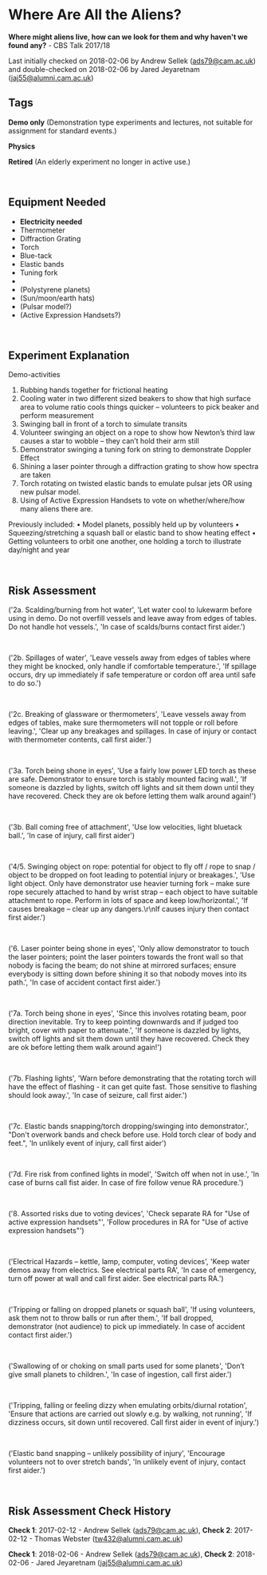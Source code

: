 # Where Are All the Aliens?

**Where might aliens live, how can we look for them and why haven't we found any?** - CBS Talk 2017/18

Last initially checked on 2018-02-06 by Andrew Sellek (ads79@cam.ac.uk) and double-checked on 2018-02-06 by Jared Jeyaretnam (jaj55@alumni.cam.ac.uk)

## Tags
<!--- Start Tags (DO NOT REMOVE THIS COMMENT) --->

**Demo only** (Demonstration type experiments and lectures, not suitable for assignment for standard events.)

**Physics**

**Retired** (An elderly experiment no longer in active use.)
<!--- End Tags (DO NOT REMOVE THIS COMMENT) --->

<br/>

## Equipment Needed 
- **Electricity needed**
- Thermometer
- Diffraction Grating
- Torch
- Blue-tack
- Elastic bands
- Tuning fork
- 
- (Polystyrene planets)
- (Sun/moon/earth hats)
- (Pulsar model?)
- (Active Expression Handsets?)

<br/>

## Experiment Explanation 

Demo-activities
1. Rubbing hands together for frictional heating
2. Cooling water in two different sized beakers to show that high surface area to volume ratio cools things quicker – volunteers to pick beaker and perform measurement
3. Swinging ball in front of a torch to simulate transits
4. Volunteer swinging an object on a rope to show how Newton’s third law causes a star to wobble – they can’t hold their arm still
5. Demonstrator swinging a tuning fork on string to demonstrate Doppler Effect
6. Shining a laser pointer through a diffraction grating to show how spectra are taken
7. Torch rotating on twisted elastic bands to emulate pulsar jets OR using new pulsar model.
8. Using of Active Expression Handsets to vote on whether/where/how many aliens there are.

Previously included:
• Model planets, possibly held up by volunteers
• Squeezing/stretching a squash ball or elastic band to show heating effect
• Getting volunteers to orbit one another, one holding a torch to illustrate day/night and year

<br/>

## Risk Assessment

('2a. Scalding/burning from hot water', 'Let water cool to lukewarm before using in demo. Do not overfill vessels and leave away from edges of tables. Do not handle hot vessels.', 'In case of scalds/burns contact first aider.')

<br/>

('2b. Spillages of water', 'Leave vessels away from edges of tables where they might be knocked, only handle if comfortable temperature.', 'If spillage occurs, dry up immediately if safe temperature or cordon off area until safe to do so.')

<br/>

('2c. Breaking of glassware or thermometers', 'Leave vessels away from edges of tables, make sure thermometers will not topple or roll before leaving.', 'Clear up any breakages and spillages. In case of injury or contact with thermometer contents, call first aider.')

<br/>

('3a. Torch being shone in eyes', 'Use a fairly low power LED torch as these are safe. Demonstrator to ensure torch is stably mounted facing wall.', 'If someone is dazzled by lights, switch off lights and sit them down until they have recovered. Check they are ok before letting them walk around again!')

<br/>

('3b. Ball coming free of attachment', 'Use low velocities, light bluetack ball.', 'In case of injury, call first aider')

<br/>

('4/5. Swinging object on rope: potential for object to fly off / rope to snap / object to be dropped on foot leading to potential injury or breakages.', 'Use light object. Only have demonstrator use heavier turning fork – make sure rope securely attached to hand by wrist strap – each object to have suitable attachment to rope. Perform in lots of space and keep low/horizontal.', 'If causes breakage – clear up any dangers.\r\nIf causes injury then contact first aider.')

<br/>

('6. Laser pointer being shone in eyes', 'Only allow demonstrator to touch the laser pointers; point the laser pointers towards the front wall so that nobody is facing the beam; do not shine at mirrored surfaces; ensure everybody is sitting down before shining it so that nobody moves into its path.', 'In case of accident contact first aider.')

<br/>

('7a. Torch being shone in eyes', 'Since this involves rotating beam, poor direction inevitable. Try to keep pointing downwards and if judged too bright, cover with paper to attenuate.', 'If someone is dazzled by lights, switch off lights and sit them down until they have recovered. Check they are ok before letting them walk around again!')

<br/>

('7b. Flashing lights', 'Warn before demonstrating that the rotating torch will have the effect of flashing - it can get quite fast. Those sensitive to flashing should look away.', 'In case of seizure, call first aider.')

<br/>

('7c. Elastic bands snapping/torch dropping/swinging into demonstrator.', "Don't overwork bands and check before use. Hold torch clear of body and feet.", 'In unlikely event of injury, call first aider')

<br/>

('7d. Fire risk from confined lights in model', 'Switch off when not in use.', 'In case of burns call fist aider. In case of fire follow venue RA procedure.')

<br/>

('8. Assorted risks due to voting devices', 'Check separate RA for "Use of active expression handsets"', 'Follow procedures in RA for "Use of active expression handsets"')

<br/>

('Electrical Hazards – kettle, lamp, computer, voting devices', 'Keep water demos away from electrics. See electrical parts RA', 'In case of emergency, turn off power at wall and call first aider. See electrical parts RA.')

<br/>

('Tripping or falling on dropped planets or squash ball', 'If using volunteers, ask them not to throw balls or run after them.', 'If ball dropped, demonstrator (not audience) to pick up immediately. In case of accident contact first aider.')

<br/>

('Swallowing of or choking on small parts used for some planets', 'Don’t give small planets to children.', 'In case of ingestion, call first aider.')

<br/>

('Tripping, falling or feeling dizzy when emulating orbits/diurnal rotation', 'Ensure that actions are carried out slowly e.g. by walking, not running', 'If dizziness occurs, sit down until recovered. Call first aider in event of injury.')

<br/>

('Elastic band snapping – unlikely possibility of injury', 'Encourage volunteers not to over stretch bands', 'In unlikely event of injury, contact first aider.')

<br/>

## Risk Assessment Check History 

**Check 1**: 2017-02-12 - Andrew Sellek (ads79@cam.ac.uk), **Check 2**: 2017-02-12 - Thomas Webster (tw432@alumni.cam.ac.uk)

**Check 1**: 2018-02-06 - Andrew Sellek (ads79@cam.ac.uk), **Check 2**: 2018-02-06 - Jared Jeyaretnam (jaj55@alumni.cam.ac.uk)